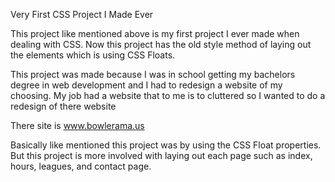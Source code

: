 Very First CSS Project I Made Ever

This project like mentioned above is my first project I ever made when dealing with CSS. Now this project has the old style method of laying out the elements which is using CSS Floats. 

This project was made because I was in school getting my bachelors degree in web development and I had to redesign a website of my choosing. My job had a website that to me is to cluttered so I wanted to do a redesign of there website

There site is www.bowlerama.us

Basically like mentioned this project was by using the CSS Float properties. But this project is more involved with laying out each page such as index, hours, leagues, and contact page. 


